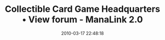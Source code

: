 ---
date: 2010-03-17 22:48:18
link:
  source: delicious
  source_url: https://del.icio.us/roytang
  text: "Collectible Card Game Headquarters \u2022 View forum - ManaLink 2.0"
  url: http://www.slightlymagic.net/forum/viewforum.php?f=25
slug: collectible-card-game-headquarters-view-forum-manalink-2-0
source: delicious
tags:
- mtg
- games
- for:@twitter
title: "Collectible Card Game Headquarters \u2022 View forum - ManaLink 2.0"
---